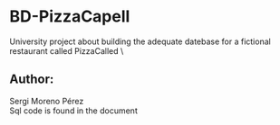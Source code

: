 # BD-PizzaCapell
University project about building the adequate datebase for a fictional restaurant called PizzaCalled \
## Author: 
Sergi Moreno Pérez \
Sql code is found in the document
